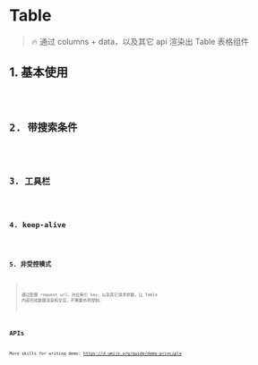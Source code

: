 # Table

> 🔥 通过 columns + data，以及其它 api 渲染出 Table 表格组件

## 1. 基本使用

<code src="./../demo/table/normal-usage.tsx"/>

## 2. 带搜索条件

<code src="./../demo/table/with-search.tsx"/>

## 3. 工具栏

<code src="./../demo/table/with-toolbar.tsx"/>

## 4. keep-alive

<code src="./../demo/table/keep-alive.tsx"/>

## 5. 非受控模式

> 通过配置 request url，对应索引 key，以及其它请求参数，让 Table 内部完成数据渲染和交互。不需要外界控制。

## APIs

More skills for writing demo: https://d.umijs.org/guide/demo-principle

